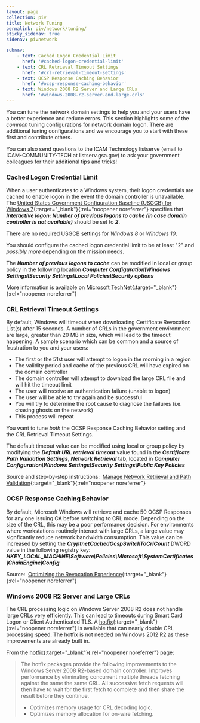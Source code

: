 ```yaml
---
layout: page
collection: piv
title: Network Tuning
permalink: piv/network/tuning/
sticky_sidenav: true
sidenav: pivnetwork

subnav:
    - text: Cached Logon Credential Limit
      href: '#cached-logon-credential-limit'
    - text: CRL Retrieval Timeout Settings
      href: '#crl-retrieval-timeout-settings'
    - text: OCSP Response Caching Behavior
      href: '#ocsp-response-caching-behavior'
    - text: Windows 2008 R2 Server and Large CRLs
      href: '#windows-2008-r2-server-and-large-crls'
---
```


You can tune the network domain settings to help you and your users have a better experience and reduce errors.  This section highlights some of the _common_ tuning configurations for network domain logon.  There are additional tuning configurations and we encourage you to start with these first and contribute others.      

You can also send questions to the ICAM Technology listserve (email to ICAM-COMMUNITY-TECH at listserv.gsa.gov) to ask your government colleagues for their additional tips and tricks!

### Cached Logon Credential Limit
When a user authenticates to a Windows system, their logon credentials are cached to enable logon in the event the domain controller is unavailable. The [United States Government Configuration Baseline (USGCB) for Windows 7](https://usgcb.nist.gov/usgcb/microsoft/download_win7.html){:target="_blank"}{:rel="noopener noreferrer"} specifies that ***Interactive logon: Number of previous logons to cache (in case domain controller is not available)*** should be set to ***2***. 

There are no required USGCB settings for _Windows 8_ or _Windows 10_.  

You should configure the cached logon credential limit to be at least "2" and _possibly more_ depending on the mission needs.  

The ***Number of previous logons to cache*** can be modified in local or group policy in the following location
***Computer Configuration\Windows Settings\Security Settings\Local Policies\Security options***

More information is available on [Microsoft TechNet](https://technet.microsoft.com/en-us/library/jj852209%28v=ws.11%29.aspx){:target="_blank"}{:rel="noopener noreferrer"}

### CRL Retrieval Timeout Settings
By default, Windows will timeout when downloading Certificate Revocation List(s) after 15 seconds. A number of CRLs in the government environment are large, greater than 20 MB in size, which will lead to the timeout happening.  A sample scenario which can be common and a source of frustration to you and your users:  

- The first or the 51st user will attempt to logon in the morning in a region 
- The validity period and cache of the previous CRL will have expired on the domain controller
- The domain controller will attempt to download the large CRL file and will hit the timeout limit
- The user will receive an authentication failure (unable to logon) 
- The user will be able to try again and be successful
- You will try to determine the root cause to diagnose the failures (i.e. chasing ghosts on the network)
- This process will repeat

You want to tune _both_ the OCSP Response Caching Behavior setting and the CRL Retrieval Timeout Settings.  

The default timeout value can be modified using local or group policy by modifying the ***Default URL retrieval timeout*** value found in the ***Certificate Path Validation Settings***, ***Network Retrieval***  tab, located in ***Computer Configuration\Windows Settings\Security Settings\Public Key Policies***

Source and step-by-step instructions:&nbsp; [Manage Network Retrieval and Path Validation](https://technet.microsoft.com/en-us/library/cc771429%28v=ws.11%29.aspx){:target="_blank"}{:rel="noopener noreferrer"}

### OCSP Response Caching Behavior
By default, Microsoft Windows will retrieve and cache 50 OCSP Responses for any one issuing CA before switching to CRL mode. Depending on the size of the CRL, this may be a poor performance decision. For environments where workstations routinely interact with large CRLs, a large value may signficantly reduce network bandwidth consumption.  This value can be increased by setting the ***CryptnetCachedOcspSwitchToCrlCount*** DWORD value in the following registry key:
***HKEY_LOCAL_MACHINE\Software\Policies\Microsoft\SystemCertificates\ChainEngine\Config***

Source:&nbsp; [Optimizing the Revocation Experience](https://technet.microsoft.com/en-us/library/ee619783%28v=ws.10%29.aspx){:target="_blank"}{:rel="noopener noreferrer"}

### Windows 2008 R2 Server and Large CRLs
The CRL processing logic on Windows Server 2008 R2 does not handle large CRLs very efficiently. This can lead to timeouts during Smart Card Logon or Client Authenticated TLS. A [hotfix](https://support.microsoft.com/en-us/help/2831238/crl-processing-causes-high-cpu-usage--heavy-network-traffic--and-servi){:target="_blank"}{:rel="noopener noreferrer"} is available that can nearly double CRL processing speed. The hotfix is not needed on Windows 2012 R2 as these improvements are already built in.

From the [hotfix](https://support.microsoft.com/en-us/help/2831238/crl-processing-causes-high-cpu-usage--heavy-network-traffic--and-servi){:target="_blank"}{:rel="noopener noreferrer"} page: 
> The hotfix packages provide the following improvements to the Windows
> Server 2008 R2-based domain controller:  Improves performance by
> eliminating concurrent multiple threads fetching against the same the
> same CRL. All successive fetch requests will then have to wait for the
> first fetch to complete and then share the result before they
> continue.
> 
>  - Optimizes memory usage for CRL decoding logic.
>  - Optimizes memory allocation for on-wire fetching.

